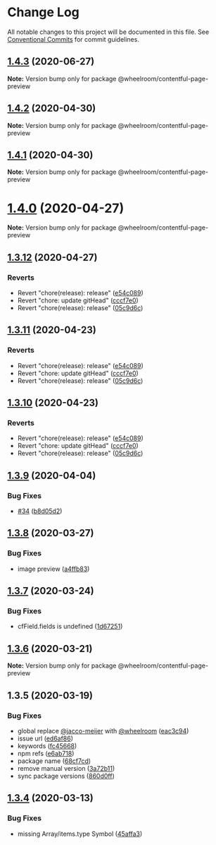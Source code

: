 # Change Log

All notable changes to this project will be documented in this file.
See [Conventional Commits](https://conventionalcommits.org) for commit guidelines.

## [1.4.3](https://github.com/wheelroom/wheelroom/compare/@wheelroom/contentful-page-preview@1.4.2...@wheelroom/contentful-page-preview@1.4.3) (2020-06-27)

**Note:** Version bump only for package @wheelroom/contentful-page-preview





## [1.4.2](https://github.com/wheelroom/wheelroom/compare/@wheelroom/contentful-page-preview@1.4.1...@wheelroom/contentful-page-preview@1.4.2) (2020-04-30)

**Note:** Version bump only for package @wheelroom/contentful-page-preview





## [1.4.1](https://github.com/wheelroom/wheelroom/compare/@wheelroom/contentful-page-preview@1.4.0...@wheelroom/contentful-page-preview@1.4.1) (2020-04-30)

**Note:** Version bump only for package @wheelroom/contentful-page-preview





# [1.4.0](https://github.com/wheelroom/wheelroom/compare/@wheelroom/contentful-page-preview@1.3.12...@wheelroom/contentful-page-preview@1.4.0) (2020-04-27)

**Note:** Version bump only for package @wheelroom/contentful-page-preview





## [1.3.12](https://github.com/wheelroom/wheelroom/compare/@wheelroom/contentful-page-preview@1.3.11...@wheelroom/contentful-page-preview@1.3.12) (2020-04-27)


### Reverts

* Revert "chore(release): release" ([e54c089](https://github.com/wheelroom/wheelroom/commit/e54c0895b5f62dc43b86d34c9292041af2d1f774))
* Revert "chore: update gitHead" ([cccf7e0](https://github.com/wheelroom/wheelroom/commit/cccf7e005abc23726020a1c917bc153a92915cf9))
* Revert "chore(release): release" ([05c9d6c](https://github.com/wheelroom/wheelroom/commit/05c9d6cf301c3a4c505cf8bd375e3cb03e14620b))





## [1.3.11](https://github.com/wheelroom/wheelroom/compare/@wheelroom/contentful-page-preview@1.3.11...@wheelroom/contentful-page-preview@1.3.11) (2020-04-23)


### Reverts

* Revert "chore(release): release" ([e54c089](https://github.com/wheelroom/wheelroom/commit/e54c0895b5f62dc43b86d34c9292041af2d1f774))
* Revert "chore: update gitHead" ([cccf7e0](https://github.com/wheelroom/wheelroom/commit/cccf7e005abc23726020a1c917bc153a92915cf9))
* Revert "chore(release): release" ([05c9d6c](https://github.com/wheelroom/wheelroom/commit/05c9d6cf301c3a4c505cf8bd375e3cb03e14620b))





## [1.3.10](https://github.com/wheelroom/wheelroom/compare/@wheelroom/contentful-page-preview@1.3.11...@wheelroom/contentful-page-preview@1.3.10) (2020-04-23)


### Reverts

* Revert "chore(release): release" ([e54c089](https://github.com/wheelroom/wheelroom/commit/e54c0895b5f62dc43b86d34c9292041af2d1f774))
* Revert "chore: update gitHead" ([cccf7e0](https://github.com/wheelroom/wheelroom/commit/cccf7e005abc23726020a1c917bc153a92915cf9))
* Revert "chore(release): release" ([05c9d6c](https://github.com/wheelroom/wheelroom/commit/05c9d6cf301c3a4c505cf8bd375e3cb03e14620b))





## [1.3.9](https://github.com/wheelroom/wheelroom/compare/@wheelroom/contentful-page-preview@1.3.8...@wheelroom/contentful-page-preview@1.3.9) (2020-04-04)


### Bug Fixes

* [#34](https://github.com/wheelroom/wheelroom/issues/34) ([b8d05d2](https://github.com/wheelroom/wheelroom/commit/b8d05d26b9be3c18dc6503522fc4e733283211ea))





## [1.3.8](https://github.com/wheelroom/wheelroom/compare/@wheelroom/contentful-page-preview@1.3.7...@wheelroom/contentful-page-preview@1.3.8) (2020-03-27)


### Bug Fixes

* image preview ([a4ffb83](https://github.com/wheelroom/wheelroom/commit/a4ffb83cc0cd9caa76f49a7b2b5ebd8968456263))





## [1.3.7](https://github.com/wheelroom/wheelroom/compare/@wheelroom/contentful-page-preview@1.3.6...@wheelroom/contentful-page-preview@1.3.7) (2020-03-24)


### Bug Fixes

* cfField.fields is undefined ([1d67251](https://github.com/wheelroom/wheelroom/commit/1d67251ab1f6dcb026bd1a2b6654148e1456ca9b))





## [1.3.6](https://github.com/wheelroom/wheelroom/compare/@wheelroom/contentful-page-preview@1.3.5...@wheelroom/contentful-page-preview@1.3.6) (2020-03-21)

**Note:** Version bump only for package @wheelroom/contentful-page-preview





## 1.3.5 (2020-03-19)


### Bug Fixes

* global replace [@jacco-meijer](https://github.com/jacco-meijer) with [@wheelroom](https://github.com/wheelroom) ([eac3c94](https://github.com/wheelroom/wheelroom/commit/eac3c949381a2a5ce2a7aa656f458681b680dc6c))
* issue url ([ed6af86](https://github.com/wheelroom/wheelroom/commit/ed6af864c251bcba2731ce3890c6c3a498d97cad))
* keywords ([fc45668](https://github.com/wheelroom/wheelroom/commit/fc456689bb0ad07a8f848ff962f48400e0afbcc1))
* npm refs ([e6ab718](https://github.com/wheelroom/wheelroom/commit/e6ab718a873361116950353de328502405a771cd))
* package name ([68cf7cd](https://github.com/wheelroom/wheelroom/commit/68cf7cd473b9c8b35144c37768e2311c51a90c75))
* remove manual version ([3a72b11](https://github.com/wheelroom/wheelroom/commit/3a72b118a6b688e94ac6ae9da05a0e3b7561696a))
* sync package versions ([860d0ff](https://github.com/wheelroom/wheelroom/commit/860d0ffe09d318c42d71351cd7f4ba7951e6b882))





## [1.3.4](https://github.com/wheelroom/contentful-page-preview/compare/@wheelroom/contentful-page-preview@1.3.3...@wheelroom/contentful-page-preview@1.3.4) (2020-03-13)


### Bug Fixes

* missing Array/items.type Symbol ([45affa3](https://github.com/wheelroom/contentful-page-preview/commit/45affa3463ded3c8fd85844365ac9ea5a47421d4))
